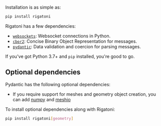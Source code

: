 Installation is as simple as:

```bash
pip install rigatoni
```

Rigatoni has a few dependencies:

* [`websockets`](https://websockets.readthedocs.io/en/stable/): Websocket connections in Python.
* [`cbor2`](https://cbor2.readthedocs.io/en/latest/): Concise Binary Object Representation for messages.
* [`pydantic`](https://docs.pydantic.dev/dev-v2/): Data validation and coercion for parsing messages.

If you've got Python 3.7+ and `pip` installed, you're good to go.

## Optional dependencies

Pydantic has the following optional dependencies:

* If you require support for meshes and geometry object creation, you can add 
[numpy](https://numpy.org/doc/stable/index.html) and [meshio](https://github.com/nschloe/meshio) 

To install optional dependencies along with Rigatoni:

```bash
pip install rigatoni[geometry]
```
